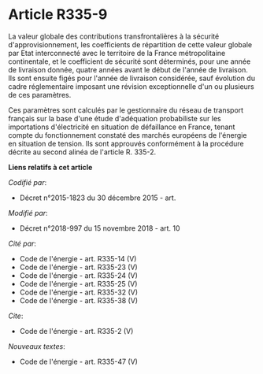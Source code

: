 # Article R335-9

La valeur globale des contributions transfrontalières à la sécurité d'approvisionnement, les coefficients de répartition de
cette valeur globale par Etat interconnecté avec le territoire de la France métropolitaine continentale, et le coefficient de
sécurité sont déterminés, pour une année de livraison donnée, quatre années avant le début de l'année de livraison. Ils sont
ensuite figés pour l'année de livraison considérée, sauf évolution du cadre réglementaire imposant une révision
exceptionnelle d'un ou plusieurs de ces paramètres. 

Ces paramètres sont calculés par le gestionnaire du réseau de transport français sur la base d'une étude d'adéquation
probabiliste sur les importations d'électricité en situation de défaillance en France, tenant compte du fonctionnement
constaté des marchés européens de l'énergie en situation de tension. Ils sont approuvés conformément à la procédure décrite
au second alinéa de l'article R. 335-2.

**Liens relatifs à cet article**

_Codifié par_:

  - Décret n°2015-1823 du 30 décembre 2015 - art.

_Modifié par_:

  - Décret n°2018-997 du 15 novembre 2018 - art. 10

_Cité par_:

  - Code de l'énergie - art. R335-14 (V)
  - Code de l'énergie - art. R335-23 (V)
  - Code de l'énergie - art. R335-24 (V)
  - Code de l'énergie - art. R335-25 (V)
  - Code de l'énergie - art. R335-32 (V)
  - Code de l'énergie - art. R335-38 (V)

_Cite_:

  - Code de l'énergie - art. R335-2 (V)

_Nouveaux textes_:

  - Code de l'énergie - art. R335-47 (V)
